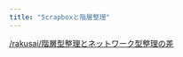 ```yaml
---
title: "Scrapboxと階層整理"
---
```


[/rakusai/階層型整理とネットワーク型整理の差](https://scrapbox.io/rakusai/階層型整理とネットワーク型整理の差)
